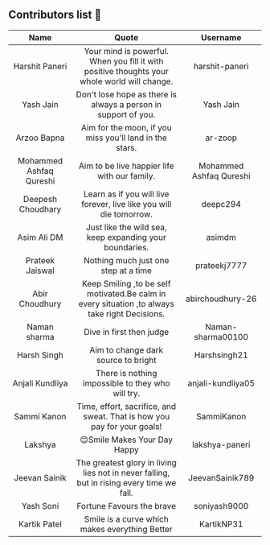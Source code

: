 ## Contributors list 📝

| Name | Quote | Username |
|:------:|:--------:|:---------:|
Harshit Paneri| Your mind is powerful. When you fill it with positive thoughts your whole world will change. | harshit-paneri
Yash Jain| Don't lose hope as there is always a person in support of you. | Yash Jain
Arzoo Bapna| Aim for the moon, if you miss you'll land in the stars. | ar-zoop
Mohammed Ashfaq Qureshi| Aim to be live happier life with our family. | Mohammed Ashfaq Qureshi
Deepesh Choudhary| Learn as if you will live forever, live like you will die tomorrow.| deepc294
Asim Ali DM| Just like the wild sea, keep expanding your boundaries. | asimdm
Prateek Jaiswal| Nothing much just one step at a time | prateekj7777
Abir Choudhury|Keep Smiling ,to be self motivated.Be calm in every situation ,to always take right Decisions.|abirchoudhury-26
Naman sharma| Dive in first then judge | Naman-sharma00100
Harsh Singh | Aim to change dark source to bright | Harshsingh21
Anjali Kundliya | There is nothing impossible to they who will try. | anjali-kundliya05
Sammi Kanon | Time, effort, sacrifice, and sweat. That is how you pay for your goals! | SammiKanon
Lakshya | 😊Smile Makes Your Day Happy| lakshya-paneri
Jeevan Sainik | The greatest glory in living lies not in never falling, but in rising every time we fall. | JeevanSainik789
Yash Soni | Fortune Favours the brave | soniyash9000
Kartik Patel | Smile is a curve which makes everything Better | KartikNP31
